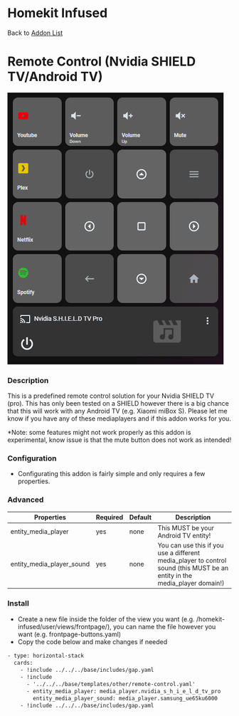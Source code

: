 # Homekit Infused

Back to [Addon List](../addon_list.md)

# Remote Control (Nvidia SHIELD TV/Android TV)

![Homekit Infused](../images/remote-control.png)

### Description
This is a predefined remote control solution for your Nvidia SHIELD TV (pro). This has only been tested on a SHIELD however there is a big chance that this will work with any Android TV (e.g. Xiaomi miBox S). Please let me know if you have any of these mediaplayers and if this addon works for you.

*Note: some features might not work properly as this addon is experimental, know issue is that the mute button does not work as intended!

### Configuration
- Configurating this addon is fairly simple and only requires a few properties.

### Advanced

| Properties | Required | Default | Description |
|----------------------------------|-------------|----------------------------------|----------------------------------------------------------------------------------------------------------------------------------------------------------------------|
| entity_media_player | yes | none | This MUST be your Android TV entity!
| entity_media_player_sound | yes | none | You can use this if you use a different media_player to control sound (this MUST be an entity in the media_player domain!) |

### Install
- Create a new file inside the folder of the view you want (e.g. /homekit-infused/user/views/frontpage/), you can name the file however you want (e.g. frontpage-buttons.yaml)
- Copy the code below and make changes if needed

```
- type: horizontal-stack
  cards:
    - !include ../../../base/includes/gap.yaml
    - !include
      - '../../../base/templates/other/remote-control.yaml'
      - entity_media_player: media_player.nvidia_s_h_i_e_l_d_tv_pro
        entity_media_player_sound: media_player.samsung_ue65ku6000
    - !include ../../../base/includes/gap.yaml
```
